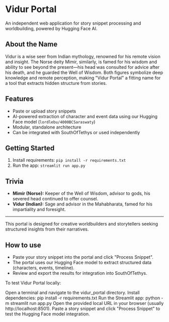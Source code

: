 # Vidur Portal

An independent web application for story snippet processing and worldbuilding, powered by Hugging Face AI.

## About the Name
Vidur is a wise seer from Indian mythology, renowned for his remote vision and insight. The Norse deity Mimir, similarly, is famed for his wisdom and ability to see beyond the present—his head was consulted for advice after his death, and he guarded the Well of Wisdom. Both figures symbolize deep knowledge and remote perception, making "Vidur Portal" a fitting name for a tool that extracts hidden structure from stories.

## Features
- Paste or upload story snippets
- AI-powered extraction of character and event data using our Hugging Face model (`lordlebu/4000BCSaraswaty`)
- Modular, standalone architecture
- Can be integrated with SouthOfTethys or used independently

## Getting Started
1. Install requirements: `pip install -r requirements.txt`
2. Run the app: `streamlit run app.py`

## Trivia
- **Mimir (Norse):** Keeper of the Well of Wisdom, advisor to gods, his severed head continued to offer counsel.
- **Vidur (Indian):** Sage and advisor in the Mahabharata, famed for his impartiality and foresight.

---
This portal is designed for creative worldbuilders and storytellers seeking structured insights from their narratives.

## How to use

- Paste your story snippet into the portal and click "Process Snippet".
- The portal uses our Hugging Face model to extract structured data (characters, events, timeline).
- Review and export the results for integration into SouthOfTethys.

To test Vidur Portal locally:

Open a terminal and navigate to the vidur_portal directory.
Install dependencies:
pip install -r requirements.txt
Run the Streamlit app:
python -m streamlit run app.py
Open the provided local URL in your browser (usually http://localhost:8501).
Paste a story snippet and click "Process Snippet" to test the Hugging Face model integration.